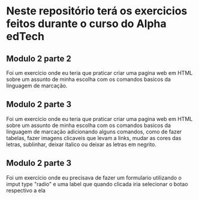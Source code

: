 # Neste repositório terá os exercicios feitos durante o curso do Alpha edTech

## Modulo 2 parte 2
Foi um exercício onde eu teria que praticar criar uma pagina web em HTML sobre um assunto de minha escolha com os comandos basicos da linguagem de marcação.

## Modulo 2 parte 3
Foi um exercício onde eu teria que praticar criar uma pagina web em HTML sobre um assunto de minha escolha com os comandos basicos da linguagem de marcação adicionando alguns comandos, como de fazer tabelas, fazer imagens clicaveis que levam a links, mudar as cores das letras, sublinhar, deixar italico ou deixar as letras em negrito.

## Modulo 2 parte 3
Foi um exercício onde eu precisava de fazer um formulario utilizando o imput type "radio" e uma label que quando clicada iria selecionar o botao respectivo a ela